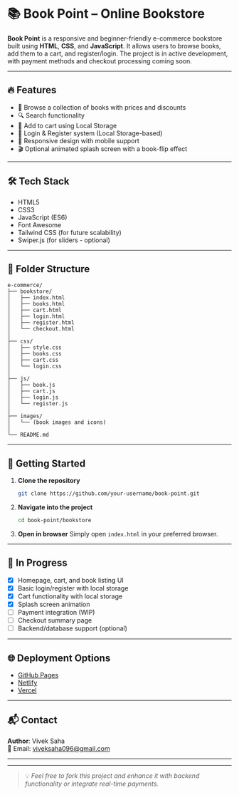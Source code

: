 # 📚 Book Point – Online Bookstore

**Book Point** is a responsive and beginner-friendly e-commerce bookstore built using **HTML**, **CSS**, and **JavaScript**. It allows users to browse books, add them to a cart, and register/login. The project is in active development, with payment methods and checkout processing coming soon.

---

## 🔥 Features

- 📖 Browse a collection of books with prices and discounts
- 🔍 Search functionality
- 🛒 Add to cart using Local Storage
- 👤 Login & Register system (Local Storage-based)
- 📱 Responsive design with mobile support
- 🎬 Optional animated splash screen with a book-flip effect

---

## 🛠️ Tech Stack

- HTML5  
- CSS3  
- JavaScript (ES6)  
- Font Awesome  
- Tailwind CSS (for future scalability)  
- Swiper.js (for sliders - optional)  

---

## 📁 Folder Structure

```
e-commerce/
├── bookstore/
│   ├── index.html
│   ├── books.html
│   ├── cart.html
│   ├── login.html
│   ├── register.html
│   └── checkout.html
│
├── css/
│   ├── style.css
│   ├── books.css
│   ├── cart.css
│   └── login.css
│
├── js/
│   ├── book.js
│   ├── cart.js
│   ├── login.js
│   └── register.js
│
├── images/
│   └── (book images and icons)
│
└── README.md
```

---

## 🚀 Getting Started

1. **Clone the repository**
   ```bash
   git clone https://github.com/your-username/book-point.git
   ```

2. **Navigate into the project**
   ```bash
   cd book-point/bookstore
   ```

3. **Open in browser**
   Simply open `index.html` in your preferred browser.

---

## 🚧 In Progress

- [x] Homepage, cart, and book listing UI
- [x] Basic login/register with local storage
- [x] Cart functionality with local storage
- [x] Splash screen animation
- [ ] Payment integration (WIP)
- [ ] Checkout summary page
- [ ] Backend/database support (optional)

---

## 🌐 Deployment Options

- [GitHub Pages](https://pages.github.com/)
- [Netlify](https://www.netlify.com/)
- [Vercel](https://vercel.com/)

---

## 📬 Contact

**Author**: Vivek Saha  
📧 Email: [viveksaha096@gmail.com](mailto:viveksaha096@gmail.com)

---


---

> 💡 *Feel free to fork this project and enhance it with backend functionality or integrate real-time payments.*
